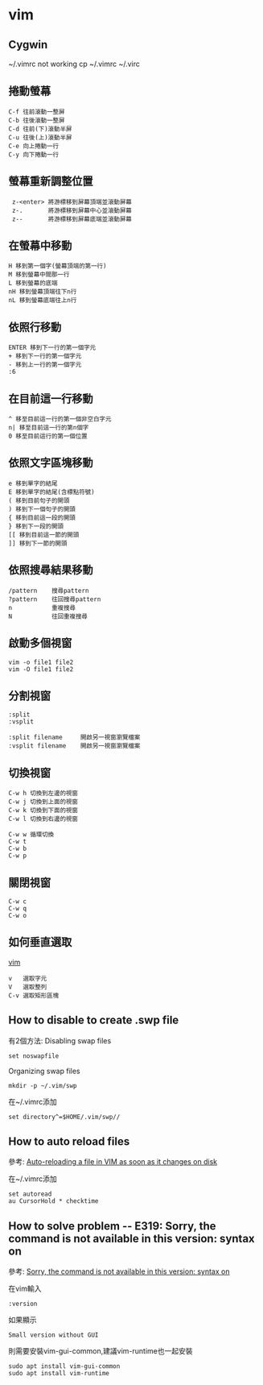 vim
====

Cygwin
------

   ~/.vimrc not working
  cp ~/.vimrc ~/.virc

捲動螢幕
----------

    C-f 往前滾動一整屏
    C-b 往後滾動一整屏
    C-d 往前(下)滾動半屏
    C-u 往後(上)滾動半屏
    C-e 向上捲動一行
    C-y 向下捲動一行
    

螢幕重新調整位置
----------------

	 z-<enter> 將游標移到屏幕頂端並滾動屏幕
	 z-.       將游標移到屏幕中心並滾動屏幕
	 z--       將游標移到屏幕底端並滾動屏幕

在螢幕中移動
----------------

    H 移到第一個字(螢幕頂端的第一行)
    M 移到螢幕中間那一行
    L 移到螢幕的底端
    nH 移到螢幕頂端往下n行
    nL 移到螢幕底端往上n行

依照行移動
--------

    ENTER 移到下一行的第一個字元
    + 移到下一行的第一個字元
    - 移到上一行的第一個字元
	:6

在目前這一行移動
----------------
    
    ^ 移至目前這一行的第一個非空白字元
    n| 移至目前這一行的第n個字
    0 移至目前這行的第一個位置

依照文字區塊移動
----------------

    e 移到單字的結尾
    E 移到單字的結尾(含標點符號)
    ( 移到目前句子的開頭
    ) 移到下一個句子的開頭
    { 移到目前這一段的開頭
    } 移到下一段的開頭
    [[ 移到目前這一節的開頭
    ]] 移到下一節的開頭
    
依照搜尋結果移動
----------------

    /pattern 	搜尋pattern
    ?pattern 	往回搜尋pattern
	n 			重複搜尋
	N 			往回重複搜尋
				

啟動多個視窗
-----------

	vim -o file1 file2
	vim -O file1 file2

分割視窗
-----------
				
	:split
	:vsplit

	:split filename		開啟另一視窗瀏覽檔案
	:vsplit filename	開啟另一視窗瀏覽檔案

切換視窗
-----------
				
	C-w h 切換到左邊的視窗
	C-w j 切換到上面的視窗
	C-w k 切換到下面的視窗
	C-w l 切換到右邊的視窗

	C-w w 循環切換
	C-w t
	C-w b
	C-w p 

關閉視窗
-----------
				
	C-w c
	C-w q
	C-w o

如何垂直選取
------------
[vim](https://www.footmark.info/linux/centos/vi-vim/)

	v	選取字元
	V	選取整列
	C-v	選取矩形區塊

How to disable to create .swp file 
------------------------
有2個方法:
Disabling swap files
	
	set noswapfile

Organizing swap files

	mkdir -p ~/.vim/swp

在~/.vimrc添加
	
	set directory^=$HOME/.vim/swp//	

How to auto reload files
------------------------
參考:
[Auto-reloading a file in VIM as soon as it changes on disk](https://superuser.com/questions/181377/auto-reloading-a-file-in-vim-as-soon-as-it-changes-on-disk)

在~/.vimrc添加

	set autoread
	au CursorHold * checktime

How to solve problem -- E319: Sorry, the command is not available in this version: syntax on
--------------------------
參考:
[Sorry, the command is not available in this version: syntax on](https://askubuntu.com/questions/284957/vi-getting-multiple-sorry-the-command-is-not-available-in-this-version-af)

在vim輸入

	:version

如果顯示

	Small version without GUI

則需要安裝vim-gui-common,建議vim-runtime也一起安裝

	sudo apt install vim-gui-common
	sudo apt install vim-runtime


